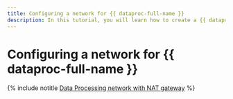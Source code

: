 ```yaml
---
title: Configuring a network for {{ dataproc-full-name }}
description: In this tutorial, you will learn how to create a {{ dataproc-name }} cluster and set up subnets and a NAT gateway.
---
```


# Configuring a network for {{ dataproc-full-name }}

{% include notitle [Data Processing network with NAT gateway](../../_tutorials/routing/data-proc-nat-gateway.md) %}

